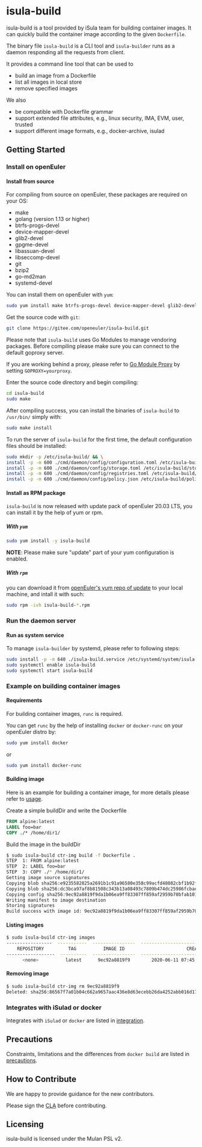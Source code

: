 # isula-build

isula-build is a tool provided by iSula team for building container images. It can quickly build the container image according to the given `Dockerfile`. 

The binary file `isula-build` is a CLI tool and `isula-builder` runs as a daemon responding all the requests from client.

It provides a command line tool that can be used to

- build an image from a Dockerfile
- list all images in local store
- remove specified images

We also

- be compatible with Dockerfile grammar
- support extended file attributes, e.g., linux security, IMA, EVM, user, trusted
- support different image formats, e.g., docker-archive, isulad


## Getting Started

### Install on openEuler

#### Install from source

For compiling from source on openEuler, these packages are required on your OS: 

- make
- golang (version 1.13 or higher)
- btrfs-progs-devel
- device-mapper-devel
- glib2-devel
- gpgme-devel
- libassuan-devel
- libseccomp-devel
- git
- bzip2
- go-md2man
- systemd-devel

You can install them on openEuler with `yum`:

```sh
sudo yum install make btrfs-progs-devel device-mapper-devel glib2-devel gpgme-devel libassuan-devel libseccomp-devel git bzip2 go-md2man systemd-devel golang
```

Get the source code with `git`:

```sh
git clone https://gitee.com/openeuler/isula-build.git
```

Please note that `isula-build` uses Go Modules to manage vendoring packages. Before compiling please make sure you can connect to the default goproxy server.

If you are working behind a proxy, please refer to [Go Module Proxy](https://proxy.golang.org) by setting `GOPROXY=yourproxy`.

Enter the source code directory and begin compiling:

```sh
cd isula-build
sudo make
```

After compiling success, you can install the binaries of `isula-build` to `/usr/bin/` simply with:

```sh
sudo make install
```

To run the server of `isula-build` for the first time, the default configuration files should be installed:  

```sh
sudo mkdir -p /etc/isula-build/ && \
install -p -m 600 ./cmd/daemon/config/configuration.toml /etc/isula-build/configuration.toml && \
install -p -m 600 ./cmd/daemon/config/storage.toml /etc/isula-build/storage.toml && \
install -p -m 600 ./cmd/daemon/config/registries.toml /etc/isula-build/registries.toml && \
install -p -m 600 ./cmd/daemon/config/policy.json /etc/isula-build/policy.json
```

#### Install as RPM package

`isula-build` is now released with update pack of openEuler 20.03 LTS, you can install it by the help of yum or rpm.

##### With `yum`

```sh
sudo yum install -y isula-build
```

**NOTE**: Please make sure "update" part of your yum configuration is enabled.

##### With `rpm`

you can download it from [openEuler's yum repo of update](https://repo.openeuler.org/openEuler-20.03-LTS/update/) to your local machine, and intall it with such:

```sh
sudo rpm -ivh isula-build-*.rpm
```




### Run the daemon server

#### Run as system service

To manage `isula-builder` by systemd, please refer to following steps:

```sh
sudo install -p -m 640 ./isula-build.service /etc/systemd/system/isula-build.service
sudo systemctl enable isula-build
sudo systemctl start isula-build
```


### Example on building container images

#### Requirements

For building container images, `runc` is required. 

You can get `runc` by the help of installing `docker` or `docker-runc` on your openEuler distro by:

```sh
sudo yum install docker
```

or 

```sh
sudo yum install docker-runc
```

#### Building image

Here is an example for building a container image, for more details please refer to [usage](./doc/usage.md).

Create a simple buildDir and write the Dockerfile

```dockerfile
FROM alpine:latest
LABEL foo=bar
COPY ./* /home/dir1/
```

Build the image in the buildDir

```sh
$ sudo isula-build ctr-img build -f Dockerfile .
STEP  1: FROM alpine:latest
STEP  2: LABEL foo=bar
STEP  3: COPY ./* /home/dir1/
Getting image source signatures
Copying blob sha256:e9235582825a2691b1c91a96580e358c99acfd48082cbf1b92fd2ba4a791efc3
Copying blob sha256:dc3bca97af8b81508c343b13a08493c7809b474dc25986fcbae90c6722201be3
Copying config sha256:9ec92a8819f9da1b06ea9ff83307ff859af2959b70bfab101f6a325b1a211549
Writing manifest to image destination
Storing signatures
Build success with image id: 9ec92a8819f9da1b06ea9ff83307ff859af2959b70bfab101f6a325b1a211549
```

#### Listing images

```sh
$ sudo isula-build ctr-img images
-----------------  -----------  ----------------  ----------------------------------------------
    REPOSITORY         TAG          IMAGE ID                       CREATED
------------------  ----------  ----------------  ----------------------------------------------
      <none>          latest      9ec92a8819f9        2020-06-11 07:45:39.265106109 +0000 UTC
```

#### Removing image

```sh
$ sudo isula-build ctr-img rm 9ec92a8819f9
Deleted: sha256:86567f7a01b04c662a9657aac436e8d63ecebb26da4252abb016d177721fa11b
```

### Integrates with iSulad or docker

Integrates with `iSulad` or `docker` are listed in [integration](./doc/integration.md).

## Precautions

Constraints, limitations and the differences from `docker build` are listed in [precautions](./doc/precautions.md).

## How to Contribute

We are happy to provide guidance for the new contributors.

Please sign the [CLA](https://openeuler.org/en/cla.html) before contributing.

## Licensing

isula-build is licensed under the Mulan PSL v2.
